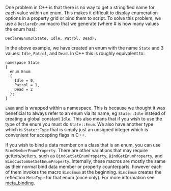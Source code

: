 One problem in C++ is that there is no way to get a stringified name for each value within an enum. This makes it difficult to display enumeration options in a property grid or bind them to script. To solve this problem, we use a `DeclareEnum#` macro that we generate (where # is how many values the enum has):

```
DeclareEnum3(State, Idle, Patrol, Dead);
```

In the above example, we have created an enum with the name `State` and 3 values: `Idle`, `Patrol`, and `Dead`. In C++ this is roughly equivalent to:

```
namespace State
{
  enum Enum
  {
    Idle = 0,
    Patrol = 1,
    Dead = 2
  };
}
```
`Enum` and is wrapped within a namespace. This is because we thought it was beneficial to always refer to an enum via its name, eg `State::Idle` instead of creating a global constant `Idle`. This also means that if you wish to use the type of the enum you must do `State::Enum`. We also have another type which is `State::Type` that is simply just an unsigned integer which is convenient for accepting flags in C++.

If you wish to bind a data member on a class that is an enum, you can use `BindMemberEnumProperty`. There are other variations that may require getters/setters, such as `BindGetSetEnumProperty`, `BindGetEnumProperty`, and `BindCustomGetSetEnumProperty`. Internally, these macros are mostly the same as their normal bind data member or property counterparts, however each of them invokes the macro `BindEnum` at the beginning. `BindEnum` creates the reflection `MetaType` for that enum (once only). For more information see [meta_binding](https://github.com/ZilchEngine/ZilchDocs/blob/master/zilch_source_documentation/meta_binding.md).
 

 